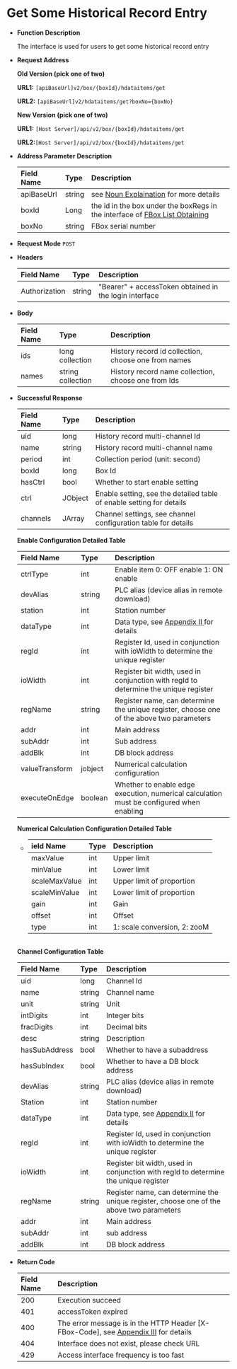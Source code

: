 # Get Some Historical Record Entry

* **Function Description**

   The interface is used for users to get some historical record entry

* **Request Address** 

   **Old Version \(pick one of two\)**

   **URL1:** `[apiBaseUrl]v2/box/{boxId}/hdataitems/get`

   **URL2:** `[apiBaseUrl]v2/hdataitems/get?boxNo={boxNo}`

   **New Version \(pick one of two\)**

   **URL1:** `[Host Server]/api/v2/box/{boxId}/hdataitems/get`

   **URL2:**`[Host Server]/api/v2/box/{boxId}/hdataitems/get`

* **Address Parameter Description**

  | Field Name | Type | Description |
  | :--- | :--- | :--- |
  | apiBaseUrl | string | see [Noun Explaination](https://app.gitbook.com/@upsilonauto/s/sdk-interface-and-http-interface/~/drafts/-Mj8wlgyy_R51z8IfQDt/http-document-1/login-interface/noun-explain-or-fbox-document) for more details |
  | boxId | Long | the id in the box under the boxRegs in the interface of [FBox List Obtaining](https://app.gitbook.com/@upsilonauto/s/sdk-interface-and-http-interface/~/drafts/-Mj9gNHJSzXO8L7zJd-l/http-document-1/untitled/untitled-4) |
  | boxNo | string | FBox serial number |

* **Request Mode**  `POST`
* **Headers**

  | Field Name | Type | Description |
  | :--- | :--- | :--- |
  | Authorization | string | "Bearer" + accessToken obtained in the login interface |

* **Body**

  | Field Name | Type | Description |
  | :--- | :--- | :--- |
  | ids | long collection | History record id collection, choose one from names |
  | names | string collection | History record name collection, choose one from Ids |

* **Successful Response**

  | Field Name | Type | Description |
  | :--- | :--- | :--- |
  | uid | long | History record multi-channel Id |
  | name | string | History record multi-channel name |
  | period | int | Collection period \(unit: second\) |
  | boxId | long | Box Id |
  | hasCtrl | bool | Whether to start enable setting |
  | ctrl | JObject | Enable setting, see the detailed table of enable setting for details |
  | channels | JArray | Channel settings, see channel configuration table for details |

   **Enable Configuration Detailed Table** 

  | Field Name | Type | Description |
  | :--- | :--- | :--- |
  | ctrlType | int | Enable item 0: OFF enable 1: ON enable |
  | devAlias | string | PLC alias \(device alias in remote download\) |
  | station | int | Station number |
  | dataType | int | Data type, see [Appendix II ](https://app.gitbook.com/@upsilonauto/s/sdk-interface-and-http-interface/~/drafts/-MjC0dIK6gMQjbDiItxW/http-document-1/appendix/untitled-1)for details |
  | regId | int | Register Id, used in conjunction with ioWidth to determine the unique register |
  | ioWidth | int | Register bit width, used in conjunction with regId to determine the unique register |
  | regName | string | Register name, can determine the unique register, choose one of the above two parameters |
  | addr | int | Main address |
  | subAddr | int | Sub address |
  | addBlk | int | DB block address |
  | valueTransform | jobject | Numerical calculation configuration |
  | executeOnEdge | boolean | Whether to enable edge execution, numerical calculation must be configured when enabling |

   **Numerical Calculation Configuration Detailed Table**

  * | ield Name | Type | Description |
    | :--- | :--- | :--- |
    | maxValue | int | Upper limit |
    | minValue | int | Lower limit |
    | scaleMaxValue | int | Upper limit of proportion |
    | scaleMinValue | int | Lower limit of proportion |
    | gain | int | Gain |
    | offset | int | Offset |
    | type | int | 1: scale conversion, 2: zooM |

  |  |
  | :--- |


  **Channel Configuration Table** 

  | Field Name | Type | Description |
  | :--- | :--- | :--- |
  | uid | long | Channel Id |
  | name | string | Channel name |
  | unit | string | Unit |
  | intDigits | int | Integer bits |
  | fracDigits | int | Decimal bits |
  | desc | string | Description |
  | hasSubAddress | bool | Whether to have a subaddress |
  | hasSubIndex | bool | Whether to have a DB block address |
  | devAlias | string | PLC alias \(device alias in remote download\) |
  | Station | int | Station number |
  | dataType | int | Data type, see [Appendix II](https://app.gitbook.com/@upsilonauto/s/sdk-interface-and-http-interface/~/drafts/-MjC0dIK6gMQjbDiItxW/http-document-1/appendix/untitled-1) for details |
  | regId | int | Register Id, used in conjunction with ioWidth to determine the unique register |
  | ioWidth | int | Register bit width, used in conjunction with regId to determine the unique register |
  | regName | string | Register name, can determine the unique register, choose one of the above two parameters |
  | addr | int | Main address |
  | subAddr | int | sub address |
  | addBlk | int | DB block address |

* **Return Code**

  | Field Name | Description |
  | :--- | :--- |
  | 200 | Execution succeed |
  | 401 | accessToken expired |
  | 400 | The error message is in the HTTP Header \[X-FBox-Code\], see [Appendix III](https://app.gitbook.com/@upsilonauto/s/sdk-interface-and-http-interface/~/drafts/-MjC0dIK6gMQjbDiItxW/http-document-1/appendix/untitled-2) for details |
  | 404 | Interface does not exist, please check URL |
  | 429 | Access interface frequency is too fast |

